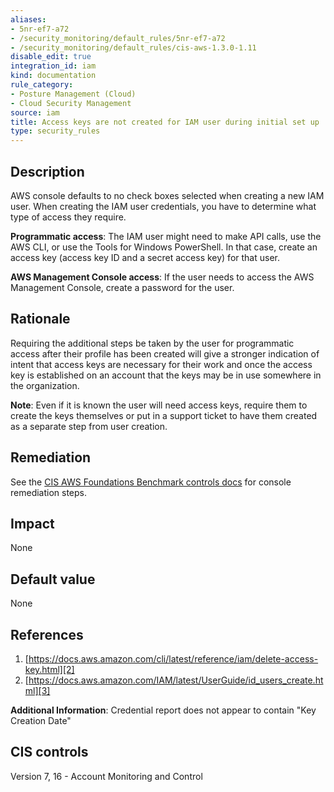 ```yaml
---
aliases:
- 5nr-ef7-a72
- /security_monitoring/default_rules/5nr-ef7-a72
- /security_monitoring/default_rules/cis-aws-1.3.0-1.11
disable_edit: true
integration_id: iam
kind: documentation
rule_category:
- Posture Management (Cloud)
- Cloud Security Management
source: iam
title: Access keys are not created for IAM user during initial set up
type: security_rules
---
```


## Description

AWS console defaults to no check boxes selected when creating a new IAM user. When creating the IAM user credentials, you have to determine what type of access they require.

**Programmatic access**: The IAM user might need to make API calls, use the AWS CLI, or use the Tools for Windows PowerShell. In that case, create an access key (access key ID and a secret access key) for that user.

**AWS Management Console access**: If the user needs to access the AWS Management Console, create a password for the user.

## Rationale

Requiring the additional steps be taken by the user for programmatic access after their profile has been created will give a stronger indication of intent that access keys are necessary for their work and once the access key is established on an account that the keys may be in use somewhere in the organization.

**Note**: Even if it is known the user will need access keys, require them to create the keys themselves or put in a support ticket to have them created as a separate step from user creation.

## Remediation

See the [CIS AWS Foundations Benchmark controls docs][1] for console remediation steps.

## Impact

None

## Default value

None

## References

1. [https://docs.aws.amazon.com/cli/latest/reference/iam/delete-access-key.html][2]
2. [https://docs.aws.amazon.com/IAM/latest/UserGuide/id_users_create.html][3]

**Additional Information**: Credential report does not appear to contain "Key Creation Date"

## CIS controls

Version 7, 16 - Account Monitoring and Control

[1]: https://docs.aws.amazon.com/config/latest/developerguide/operational-best-practices-for-cis_aws_benchmark_level_1.html
[2]: https://docs.aws.amazon.com/cli/latest/reference/iam/delete-access-key.html
[3]: https://docs.aws.amazon.com/IAM/latest/UserGuide/id_users_create.html

